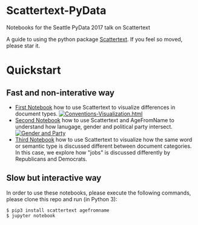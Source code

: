 # Scattertext-PyData
Notebooks for the Seattle PyData 2017 talk on Scattertext

A guide to using the python package [Scattertext](http://github.com/JasonKessler/scattertext).  If you feel so moved, please star it.

# Quickstart

## Fast and non-interative way

* [First Notebook](https://nbviewer.jupyter.org/github/JasonKessler/Scattertext-PyData/blob/master/PyData-Scattertext-Part-1.ipynb) how to use Scattertext to visualize differences in document types.
[![Conventions-Visualization.html](https://jasonkessler.github.io/2012conventions0.0.2.2.png)](https://nbviewer.jupyter.org/github/JasonKessler/Scattertext-PyData/blob/master/PyData-Scattertext-Part-1.ipynb)
* [Second Notebook](https://nbviewer.jupyter.org/github/JasonKessler/Scattertext-PyData/blob/master/PyData-Scattertext-Part-2.ipynb) how to use Scattertext and AgeFromName to understand how lanugage, gender and political party intersect.
[![Gender and Party](https://github.com/JasonKessler/Scattertext-PyData/raw/master/img/genderandparty.png)](https://nbviewer.jupyter.org/github/JasonKessler/Scattertext-PyData/blob/master/PyData-Scattertext-Part-2.ipynb)
* [Third Notebook](https://nbviewer.jupyter.org/github/JasonKessler/Scattertext-PyData/blob/master/PyData-Scattertext-Part-3.ipynb) how to use Scattertext to visualize how the same word or semantic type is discussed different between document categories. In this case, we explore how "jobs" is discussed differently by Republicans and Democrats.


## Slow but interactive way

In order to use these notebooks, please execute the following commands, please clone this repo and run (in Python 3):
```
$ pip3 install scattertext agefromname
$ jupyter notebook
```
